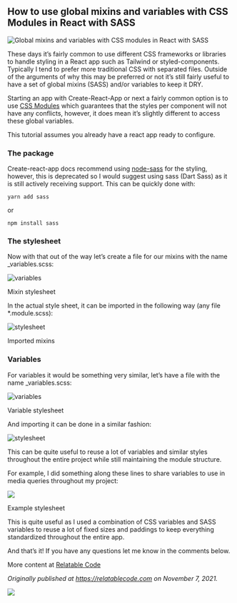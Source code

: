 ## How to use global mixins and variables with CSS Modules in React with SASS



![Global mixins and variables with CSS modules in React with SASS](https://cdn.hashnode.com/res/hashnode/image/upload/v1651103618850/bWOMopZaZ.png)

These days it’s fairly common to use different CSS frameworks or libraries to handle styling in a React app such as Tailwind or styled-components. Typically I tend to prefer more traditional CSS with separated files. Outside of the arguments of why this may be preferred or not it’s still fairly useful to have a set of global mixins (SASS) and/or variables to keep it DRY.

Starting an app with Create-React-App or next a fairly common option is to use [CSS Modules](https://github.com/css-modules/css-modules) which guarantees that the styles per component will not have any conflicts, however, it does mean it’s slightly different to access these global variables.

This tutorial assumes you already have a react app ready to configure.

### The package

Create-react-app docs recommend using [node-sass](https://create-react-app.dev/docs/adding-a-sass-stylesheet/) for the styling, however, this is deprecated so I would suggest using sass (Dart Sass) as it is still actively receiving support. This can be quickly done with:

```
yarn add sass
```

or

```
npm install sass
```

### The stylesheet

Now with that out of the way let’s create a file for our mixins with the name \_variables.scss:

![variables](https://cdn.hashnode.com/res/hashnode/image/upload/v1638468742684/ji2YxUech.png)

Mixin stylesheet

In the actual style sheet, it can be imported in the following way (any file \*.module.scss):

![stylesheet](https://cdn.hashnode.com/res/hashnode/image/upload/v1638468744199/STkI5E8_Z.png)

Imported mixins

### Variables

For variables it would be something very similar, let’s have a file with the name \_variables.scss:

![variables](https://cdn.hashnode.com/res/hashnode/image/upload/v1638468745880/iWf-EKaMW.png)

Variable stylesheet

And importing it can be done in a similar fashion:

![stylesheet](https://cdn.hashnode.com/res/hashnode/image/upload/v1638468747330/TpLGR84DDB.png)

This can be quite useful to reuse a lot of variables and similar styles throughout the entire project while still maintaining the module structure.

For example, I did something along these lines to share variables to use in media queries throughout my project:

![](https://cdn.hashnode.com/res/hashnode/image/upload/v1638468749050/V1lBq37MB.png)

Example stylesheet

This is quite useful as I used a combination of CSS variables and SASS variables to reuse a lot of fixed sizes and paddings to keep everything standardized throughout the entire app.

And that’s it! If you have any questions let me know in the comments below.

More content at [Relatable Code](https://relatablecode.com)

_Originally published at_ [_https://relatablecode.com_](https://relatablecode.com/how-to-use-global-mixins-and-variables-with-css-modules-in-react-with-sass/) _on November 7, 2021._

![](https://cdn.hashnode.com/res/hashnode/image/upload/v1638468750691/jcC68wZ5G.gif)